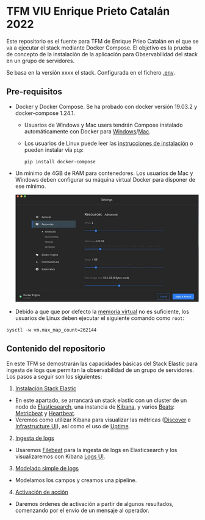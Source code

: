# TFM VIU Enrique Prieto Catalán 2022

Este repositorio es el fuente para TFM de Enrique Prieo Catalán en el que se va a ejecutar el stack mediante Docker Compose.
El objetivo es la prueba de concepto de la instalación de la aplicación para Observabilidad del stack en un grupo de servidores.

Se basa en la versión xxxx el stack. Configurada en el fichero [.env](.env).

## Pre-requisitos

- Docker y Docker Compose. Se ha probado con docker versión 19.03.2 y docker-compose 1.24.1.
  - Usuarios de Windows y Mac users tendrán Compose instalado automáticamente con Docker para [Windows](https://docs.docker.com/docker-for-windows/install/)/[Mac](https://docs.docker.com/docker-for-mac/install/).
  - Los usuarios de Linux puede leer las [instrucciones de instalación](https://docs.docker.com/compose/install/#install-compose) o pueden instalar vía `pip`:
  
    ```shell
    pip install docker-compose
    ```

- Un mínimo de 4GB de RAM para contenedores. Los usuarios de Mac y Windows deben configurar su máquina virtual Docker para disponer de ese mínimo.

    ![Docker VM memory settings](doc/img/docker-vm-memory-settings.png)

- Debido a que que por defecto la [memoria virtual](https://www.elastic.co/guide/en/elasticsearch/reference/7.3/vm-max-map-count.html) no es suficiente, los usuarios de Linux deben ejecutar el siguiente comando como `root`:

```
sysctl -w vm.max_map_count=262144
```

## Contenido del repositorio

En este TFM se demostrarán las capacidades básicas del Stack Elastic para ingesta de logs que permitan la observabilidad de un grupo de servidores.
Los pasos a seguir son los siguientes:

1. [Instalación Stack Elastic](./xx/xx/README.md)
 - En este apartado, se arrancará un stack elastic con un cluster de un nodo de [Elasticsearch](https://www.elastic.co/guide/en/elasticsearch/reference/7.3/index.html), una instancia de [Kibana](https://www.elastic.co/guide/en/kibana/7.3/index.html), y varios [Beats](https://www.elastic.co/guide/en/beats/libbeat/7.3/beats-reference.html): [Metricbeat](https://www.elastic.co/guide/en/beats/metricbeat/7.3/index.html) y [Heartbeat](https://www.elastic.co/guide/en/beats/heartbeat/7.3/index.html).
 - Veremos como utilizar Kibana para visualizar las métricas ([Discover](https://www.elastic.co/guide/en/kibana/7.3/discover.html) e [Infrastructure UI](https://www.elastic.co/guide/en/kibana/7.3/xpack-infra.html)), así como el uso de [Uptime](https://www.elastic.co/guide/en/kibana/7.3/xpack-uptime.html).
2. [Ingesta de logs](./xx/xx/README.md)
 - Usaremos [Filebeat](https://www.elastic.co/guide/en/beats/filebeat/7.3/index.html) para la ingesta de logs en Elasticsearch y los visualizaremos con Kibana [Logs UI](https://www.elastic.co/guide/en/kibana/7.3/xpack-logs.html).
3. [Modelado simple de logs](./doc/paso03/README.md)
 - Modelamos los campos y creamos una pipeline.
4. [Activación de acción](./xxx/xxx/README.md)
 - Daremos órdenes de activación a partir de algunos resultados, comenzando por el envío de un mensaje al operador.